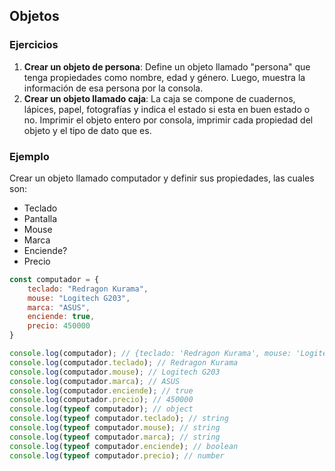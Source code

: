
## Objetos

### Ejercicios

1. **Crear un objeto de persona**: Define un objeto llamado "persona" que tenga propiedades como nombre, edad y género. Luego, muestra la información de esa persona por la consola.
2. **Crear un objeto llamado caja**: La caja se compone de cuadernos, lápices, papel, fotografías y indica el estado si esta en buen estado o no. Imprimir el objeto entero por consola, imprimir cada propiedad del objeto y el tipo de dato que es.

### Ejemplo

Crear un objeto llamado computador y definir sus propiedades, las cuales son:

- Teclado
- Pantalla
- Mouse
- Marca
- Enciende?
- Precio

```javascript
const computador = {
	teclado: "Redragon Kurama",
	mouse: "Logitech G203",
	marca: "ASUS",
	enciende: true,
	precio: 450000
}

console.log(computador); // {teclado: 'Redragon Kurama', mouse: 'Logitech G203', marca: 'ASUS', enciende: true, precio: 450000}
console.log(computador.teclado); // Redragon Kurama
console.log(computador.mouse); // Logitech G203
console.log(computador.marca); // ASUS
console.log(computador.enciende); // true
console.log(computador.precio); // 450000
console.log(typeof computador); // object
console.log(typeof computador.teclado); // string
console.log(typeof computador.mouse); // string
console.log(typeof computador.marca); // string
console.log(typeof computador.enciende); // boolean
console.log(typeof computador.precio); // number
```